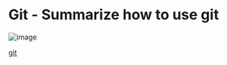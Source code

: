 # Git - Summarize how to use git
![image](https://user-images.githubusercontent.com/125323182/218610850-9143bfb7-7deb-4d21-904b-258818e9530c.png)

[git ](https://backlog.com/git-tutorial/kr/intro/intro1_1.html)
